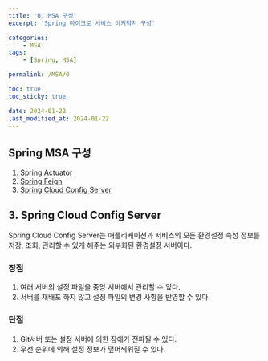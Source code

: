 ```yaml
---
title: '0. MSA 구성'
excerpt: 'Spring 마이크로 서비스 아키턱처 구성'

categories:
    - MSA
tags:
    - [Spring, MSA]

permalink: /MSA/0

toc: true
toc_sticky: true

date: 2024-01-22
last_modified_at: 2024-01-22
---
```


## Spring MSA 구성

1. [Spring Actuator]()
2. [Spring Feign]()
3. [Spring Cloud Config Server](https://maruduke.github.io/MSA/3)

## 3. Spring Cloud Config Server

Spring Cloud Config Server는 애플리케이션과 서비스의 모든 환경설정 속성 정보를 저장, 조회, 관리할 수 있게 해주는 외부화된 환경설정 서버이다.

### 장점

1. 여러 서버의 설정 파일을 중앙 서버에서 관리할 수 있다.
2. 서버를 재배포 하지 않고 설정 파일의 변경 사항을 반영할 수 있다.

### 단점

1. Git서버 또는 설정 서버에 의한 장애가 전파될 수 있다.
2. 우선 순위에 의해 설정 정보가 덮어씌워질 수 있다.

<!-- <img src="/assets/images/Kafka/1-4.png"> -->
